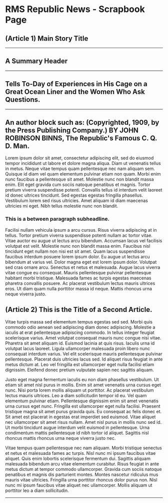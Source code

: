 # RMS Republic News - Scrapbook Page ###

## (Article 1) Main Story Title

---

## A Summary Header

---

## Tells To-Day of Experiences in His Cage on a Great Ocean Liner and the Women Who Ask Questions.

---

## An author block such as: (Copyrighted, 1909, by the Press Publishing Company.) BY JOHN ROBINSON BINNS, The Republic's Famous  C. Q. D. Man.

Lorem ipsum dolor sit amet, consectetur adipiscing elit, sed do eiusmod tempor incididunt ut labore et dolore magna aliqua. Diam ut venenatis tellus in metus. Neque vitae tempus quam pellentesque nec nam aliquam sem. Quisque id diam vel quam elementum pulvinar etiam non quam. Morbi enim nunc faucibus a pellentesque sit amet. Molestie nunc non blandit massa enim. Elit eget gravida cum sociis natoque penatibus et magnis. Tortor pretium viverra suspendisse potenti. Convallis tellus id interdum velit laoreet id donec ultrices tincidunt. Sed egestas egestas fringilla phasellus. Vestibulum lorem sed risus ultricies. Amet aliquam id diam maecenas ultricies mi eget. Nibh tellus molestie nunc non blandit.

### This is a between paragraph subheadline.

Facilisi nullam vehicula ipsum a arcu cursus. Risus viverra adipiscing at in tellus. Tortor pretium viverra suspendisse potenti nullam ac tortor vitae. Vitae auctor eu augue ut lectus arcu bibendum. Accumsan lacus vel facilisis volutpat est velit. Molestie nunc non blandit massa enim. Faucibus nisl tincidunt eget nullam non nisi est sit amet. Quam lacus suspendisse faucibus interdum posuere lorem ipsum dolor. Eu augue ut lectus arcu bibendum at varius vel. Dolor magna eget est lorem ipsum dolor. Volutpat sed cras ornare arcu. Senectus et netus et malesuada. Augue lacus viverra vitae congue eu consequat. Mauris pellentesque pulvinar pellentesque habitant morbi tristique. Malesuada fames ac turpis egestas maecenas pharetra convallis posuere. Ac placerat vestibulum lectus mauris ultrices eros. Ut diam quam nulla porttitor massa id neque. Mattis rhoncus urna neque viverra justo.

## (Article 2) This is the Title of a Second Article.

Vitae turpis massa sed elementum tempus egestas sed sed. Morbi quis commodo odio aenean sed adipiscing diam donec adipiscing. Molestie a iaculis at erat pellentesque adipiscing commodo. In tellus integer feugiat scelerisque varius. Amet volutpat consequat mauris nunc congue nisi vitae. Pharetra sit amet aliquam id. Euismod lacinia at quis risus. Iaculis urna id volutpat lacus laoreet. Ligula ullamcorper malesuada proin libero nunc consequat interdum varius. Vel elit scelerisque mauris pellentesque pulvinar pellentesque. Placerat duis ultricies lacus sed. Id aliquet risus feugiat in ante metus dictum at. Leo vel fringilla est ullamcorper eget nulla facilisi etiam dignissim. Eleifend donec pretium vulputate sapien nec sagittis aliquam.

Justo eget magna fermentum iaculis eu non diam phasellus vestibulum. Ut etiam sit amet nisl purus in mollis. Enim sit amet venenatis urna cursus eget nunc. Nisi porta lorem mollis aliquam ut porttitor. Ac placerat vestibulum lectus mauris ultrices. Leo a diam sollicitudin tempor id eu. Vel quam elementum pulvinar etiam. Pellentesque dignissim enim sit amet venenatis urna cursus eget nunc. Fringilla est ullamcorper eget nulla facilisi. Praesent tristique magna sit amet purus gravida quis. Eu consequat ac felis donec et. Sit amet est placerat in egestas erat imperdiet sed euismod. Vitae aliquet nec ullamcorper sit amet risus nullam. Amet nisl purus in mollis nunc sed id. Ut morbi tincidunt augue interdum velit euismod in pellentesque. Urna condimentum mattis pellentesque id nibh tortor id aliquet. Sagittis nisl rhoncus mattis rhoncus urna neque viverra justo nec.

Vitae tempus quam pellentesque nec nam aliquam. Morbi tristique senectus et netus et malesuada fames ac turpis. Nisl nunc mi ipsum faucibus vitae aliquet. Quis enim lobortis scelerisque fermentum dui. Sagittis aliquam malesuada bibendum arcu vitae elementum curabitur. Risus feugiat in ante metus dictum at tempor commodo ullamcorper. Gravida cum sociis natoque penatibus et magnis dis parturient montes. Montes nascetur ridiculus mus mauris vitae ultricies. Fringilla urna porttitor rhoncus dolor purus non. Nisl nunc mi ipsum faucibus vitae aliquet nec ullamcorper. Mollis aliquam ut porttitor leo a diam sollicitudin.

---

